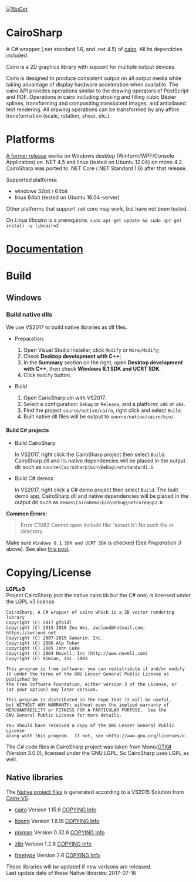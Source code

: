 [![NuGet](https://img.shields.io/nuget/v/SharpCairo.svg?style=flat-square)](https://www.nuget.org/packages/SharpCairo/)

# CairoSharp
A C# wrapper (.net standard 1.6, and .net 4.5) of [cairo](https://www.cairographics.org/). All its dependcies included.

Cairo is a 2D graphics library with support for multiple output devices.

Cairo is designed to produce consistent output on all output media while taking advantage of display hardware acceleration when available.
The cairo API provides operations similar to the drawing operators of PostScript and PDF.
Operations in cairo including stroking and filling cubic Bézier splines, transforming and compositing translucent images, and antialiased text rendering.
All drawing operations can be transformed by any affine transformation (scale, rotation, shear, etc.).

# Platforms

[A former release](https://github.com/zwcloud/CairoSharp/releases/tag/dotnet45_v1) works on Windows desktop (Winform/WPF/Console Application) on .NET 4.5 and linux (tested on Ubuntu 12.04) on mono 4.2. CairoSharp was ported to .NET Core (.NET Standard 1.6) after that release.

Supported platforms:  

* windows 32bit / 64bit
* linux 64bit (tested on Ubuntu 16.04-server)

Other platforms that support .net core may work, but have not been tested.

On Linux _libcairo_ is a prerequisite. `sudo apt-get update && sudo apt-get install -y libcairo2`

# [Documentation](https://github.com/zwcloud/CairoSharp/wiki)

# Build

## Windows

### Build native dlls
 We use VS2017 to build native libraries as dll files.

* Preparation:

	1. Open Visual Studio Installer, click `Modify` or `More/Modify`;
	2. Check __Desktop development with C++__;
	3. In the __Summary__ section on the right, open __Desktop development with C++__, then check __Windows 8.1 SDK and UCRT SDK__.
	4. Click `Modify` button.

* Build
	
	1. Open CarioSharp.sln with VS2017.
	2. Select a configuration: `Debug` or `Release`, and a platform: `x86` or `x64`.
	3. Find the project `source/native/cairo`, right click and select `Build`.
	4. Built native dll files will be output to `source/native/cairo/bin/`.

#### Build C# projects

* Build CairoSharp

	In VS2017, right click the CairoSharp project then select `Build`. CairoSharp.dll and its native dependencies will be placed in the output dir such as `source\CairoSharp\bin\Debug\netstandard1.6`.

* Build C# demos

	In VS2017, right click a C# demo project then select `Build`. The built demo app, CairoSharp.dll and native dependencies will be placed in the output dir such as `demos\CairoDemo\bin\Debug\netcoreapp2.0`.

**Common Errors:**

> Error C1083 Cannot open include file: 'assert.h': No such file or directory

Make sure `Windows 8.1 SDK and UCRT SDK` is checked (See _Preparation 3_ above). See also [this post](https://stackoverflow.com/a/48483877/3427520).

# Copying/License
__LGPLv3__  
Project CairoSharp (not the native cairo lib but the C# one) is licensed under the LGPL v3 license.

    CairoSharp, A C# wrapper of cairo which is a 2D vector rendering library
    Copyright (C) 2017 gfoidl
    Copyright (C) 2015-2018 Zou Wei, zwcloud@hotmail.com, https://zwcloud.net
    Copyright (C) 2007-2015 Xamarin, Inc.
    Copyright (C) 2006 Alp Toker
    Copyright (C) 2005 John Luke
    Copyright (C) 2004 Novell, Inc (http://www.novell.com)
    Copyright (C) Ximian, Inc. 2003

    This program is free software: you can redistribute it and/or modify
    it under the terms of the GNU Lesser General Public License as published by
    the Free Software Foundation, either version 3 of the License, or
    (at your option) any later version.

    This program is distributed in the hope that it will be useful,
    but WITHOUT ANY WARRANTY; without even the implied warranty of
    MERCHANTABILITY or FITNESS FOR A PARTICULAR PURPOSE.  See the
    GNU General Public License for more details.

    You should have received a copy of the GNU Lesser General Public License
    along with this program.  If not, see <http://www.gnu.org/licenses/>.

The C# code files in CairoSharp project was taken from Mono/[GTK#](https://github.com/mono/gtk-sharp/tree/master/cairo)(Version 3.0.0), licensed under the GNU LGPL. So CairoSharp uses LGPL as well.

## Native libraries

The [Native project files](https://github.com/zwcloud/CairoSharp/tree/master/Native/projects) is generated according to a VS2015 Solution from [Cairo-VS](https://github.com/DomAmato/Cairo-VS).

* [cairo](http://www.cairographics.org/)
  Version 1.15.6
  [COPYING Info](https://github.com/zwcloud/CairoSharp/blob/master/Native/cairo/COPYING)

* [libpng](http://libmng.com/pub/png/libpng.html)
  Version 1.6.18
  [COPYING Info](https://github.com/zwcloud/CairoSharp/blob/master/Native/libpng/LICENSE)

* [pixman](http://www.pixman.org/) 
  Version 0.32.6
  [COPYING Info](https://github.com/zwcloud/CairoSharp/blob/master/Native/pixman/COPYING)

* [zlib](http://www.zlib.net/)
  Version 1.2.8
  [COPYING Info](https://github.com/zwcloud/CairoSharp/blob/master/Native/zlib/README)

* [freetype](http://www.freetype.org/)
  Version 2.6
  [COPYING Info](https://github.com/zwcloud/CairoSharp/blob/master/Native/freetype/docs/LICENSE.TXT)

These libraries will be updated if new verisons are released.<br/>
Last update date of these Native libraries: 2017-07-16
